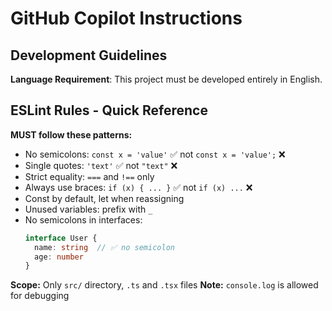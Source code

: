 # GitHub Copilot Instructions

## Development Guidelines

**Language Requirement**: This project must be developed entirely in English.

## ESLint Rules - Quick Reference

**MUST follow these patterns:**

- No semicolons: `const x = 'value'` ✅ not `const x = 'value';` ❌
- Single quotes: `'text'` ✅ not `"text"` ❌
- Strict equality: `===` and `!==` only
- Always use braces: `if (x) { ... }` ✅ not `if (x) ...` ❌
- Const by default, let when reassigning
- Unused variables: prefix with `_`
- No semicolons in interfaces:
  ```typescript
  interface User {
    name: string  // ✅ no semicolon
    age: number
  }
  ```

**Scope:** Only `src/` directory, `.ts` and `.tsx` files
**Note:** `console.log` is allowed for debugging
